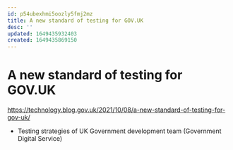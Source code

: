 ```yaml
---
id: p54ubexhmi5oozly5fmj2mz
title: A new standard of testing for GOV.UK
desc: ''
updated: 1649435932403
created: 1649435869150
---
```


# A new standard of testing for GOV.UK

https://technology.blog.gov.uk/2021/10/08/a-new-standard-of-testing-for-gov-uk/

- Testing strategies of UK Government development team (Government Digital Service)
